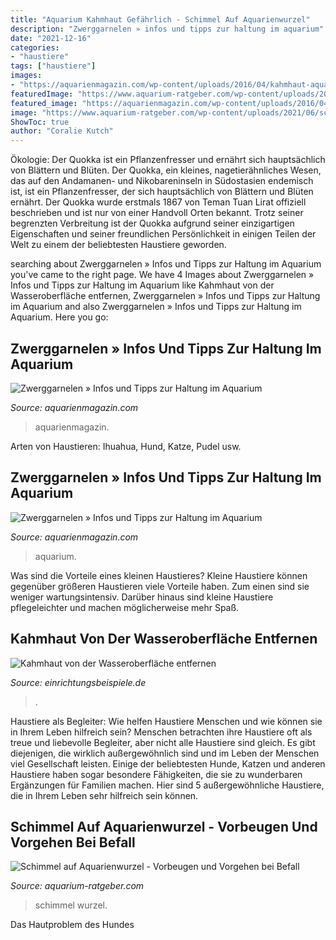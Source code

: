 ```yaml
---
title: "Aquarium Kahmhaut Gefährlich - Schimmel Auf Aquarienwurzel"
description: "Zwerggarnelen » infos und tipps zur haltung im aquarium"
date: "2021-12-16"
categories:
- "haustiere"
tags: ["haustiere"]
images:
- "https://aquarienmagazin.com/wp-content/uploads/2016/04/kahmhaut-aquarium-entfernen-1024x746.jpg"
featuredImage: "https://www.aquarium-ratgeber.com/wp-content/uploads/2021/06/schimmel-wurzel-aquarium-318x204.jpg"
featured_image: "https://aquarienmagazin.com/wp-content/uploads/2016/04/kahmhaut-aquarium-entfernen-1024x746.jpg"
image: "https://www.aquarium-ratgeber.com/wp-content/uploads/2021/06/schimmel-wurzel-aquarium-318x204.jpg"
ShowToc: true
author: "Coralie Kutch"
---
```



Ökologie: Der Quokka ist ein Pflanzenfresser und ernährt sich hauptsächlich von Blättern und Blüten.
Der Quokka, ein kleines, nagetierähnliches Wesen, das auf den Andamanen- und Nikobareninseln in Südostasien endemisch ist, ist ein Pflanzenfresser, der sich hauptsächlich von Blättern und Blüten ernährt. Der Quokka wurde erstmals 1867 von Teman Tuan Lirat offiziell beschrieben und ist nur von einer Handvoll Orten bekannt. Trotz seiner begrenzten Verbreitung ist der Quokka aufgrund seiner einzigartigen Eigenschaften und seiner freundlichen Persönlichkeit in einigen Teilen der Welt zu einem der beliebtesten Haustiere geworden.

	

		
searching about Zwerggarnelen » Infos und Tipps zur Haltung im Aquarium you've came to the right page. We have 4 Images about Zwerggarnelen » Infos und Tipps zur Haltung im Aquarium like Kahmhaut von der Wasseroberfläche entfernen, Zwerggarnelen » Infos und Tipps zur Haltung im Aquarium and also Zwerggarnelen » Infos und Tipps zur Haltung im Aquarium. Here you go:
		
    
## Zwerggarnelen » Infos Und Tipps Zur Haltung Im Aquarium

<img loading=lazy src="https://aquarienmagazin.com/wp-content/uploads/2016/04/kahmhaut-aquarium-entfernen-1024x746.jpg" onerror="this.onerror=null;this.src='https://tse2.mm.bing.net/th?id=OIP.x_EFKHFbJwI300BaJFqliAHaFZ&amp;pid=15.1';" alt="Zwerggarnelen » Infos und Tipps zur Haltung im Aquarium">

_Source: aquarienmagazin.com_

>aquarienmagazin. 

	

Arten von Haustieren: Ihuahua, Hund, Katze, Pudel usw.

    
## Zwerggarnelen » Infos Und Tipps Zur Haltung Im Aquarium

<img loading=lazy src="https://aquarienmagazin.com/wp-content/uploads/2016/04/kahmhaut-aquarium-entfernen-773x563.jpg" onerror="this.onerror=null;this.src='https://tse3.mm.bing.net/th?id=OIP.gt7MUcXJEkmxFOIKgHLMBQHaFZ&amp;pid=15.1';" alt="Zwerggarnelen » Infos und Tipps zur Haltung im Aquarium">

_Source: aquarienmagazin.com_

>aquarium. 

	

Was sind die Vorteile eines kleinen Haustieres?
Kleine Haustiere können gegenüber größeren Haustieren viele Vorteile haben. Zum einen sind sie weniger wartungsintensiv. Darüber hinaus sind kleine Haustiere pflegeleichter und machen möglicherweise mehr Spaß.

    
## Kahmhaut Von Der Wasseroberfläche Entfernen

<img loading=lazy src="https://www.einrichtungsbeispiele.de/16to9/w780/images_10367/der-chef-im-aquarium__8a4c24c1a34ccac58b1836a425e1a008.jpg" onerror="this.onerror=null;this.src='https://tse2.mm.bing.net/th?id=OIP.1NyCAdykYBCalnyeV-5RLwHaEK&amp;pid=15.1';" alt="Kahmhaut von der Wasseroberfläche entfernen">

_Source: einrichtungsbeispiele.de_

>. 

	

Haustiere als Begleiter: Wie helfen Haustiere Menschen und wie können sie in Ihrem Leben hilfreich sein?
Menschen betrachten ihre Haustiere oft als treue und liebevolle Begleiter, aber nicht alle Haustiere sind gleich. Es gibt diejenigen, die wirklich außergewöhnlich sind und im Leben der Menschen viel Gesellschaft leisten. Einige der beliebtesten Hunde, Katzen und anderen Haustiere haben sogar besondere Fähigkeiten, die sie zu wunderbaren Ergänzungen für Familien machen. Hier sind 5 außergewöhnliche Haustiere, die in Ihrem Leben sehr hilfreich sein können.

    
## Schimmel Auf Aquarienwurzel - Vorbeugen Und Vorgehen Bei Befall

<img loading=lazy src="https://www.aquarium-ratgeber.com/wp-content/uploads/2021/06/schimmel-wurzel-aquarium-318x204.jpg" onerror="this.onerror=null;this.src='https://tse3.mm.bing.net/th?id=OIP.rvfoynySa9dNPwxzRtHhywAAAA&amp;pid=15.1';" alt="Schimmel auf Aquarienwurzel - Vorbeugen und Vorgehen bei Befall">

_Source: aquarium-ratgeber.com_

>schimmel wurzel. 

	

Das Hautproblem des Hundes

